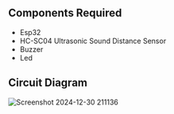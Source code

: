 ## Components Required
- Esp32
- HC-SC04 Ultrasonic Sound Distance Sensor
- Buzzer
- Led

## Circuit Diagram
![Screenshot 2024-12-30 211136](https://github.com/user-attachments/assets/d81cb903-b3f9-4c1c-af4f-4d5e59cbd79c)
